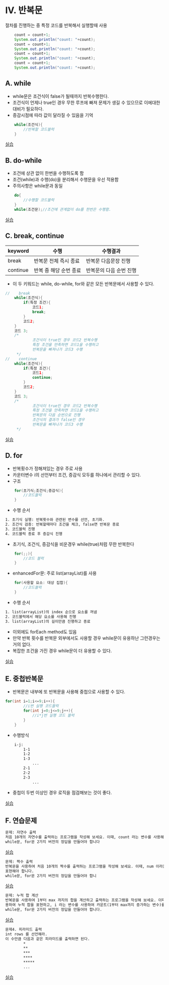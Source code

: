 # IV. 반복문
절차를 진행하는 중 특정 코드를 반복해서 실행할때 사용
```java
    count = count+1;
    System.out.println("count: "+count);        
    count = count+1;
    System.out.println("count: "+count);
    count = count+1;    
    System.out.println("count: "+count);
    count = count+1;
    System.out.println("count: "+count);
```
## A. while
- while문은 조건식이 false가 될때까지 반복수행한다.
- 조건식이 언제나 true인 경우 무한 루프에 빠져 문제가 생길 수 있으므로 이에대한 대비가 필요하다.
- 증감시점에 따라 값이 달라질 수 있음을 기억
```java
    while(조건식){
        //반복할 코드블럭
    }
```
[실습](../../src/chapter04_loop/Loop1.java)
## B. do-while
- 조건에 상관 없이 한번을 수행하도록 함
- 조건(while)과 수행(do)을 분리해서 수행문을 우선 적용함
- 주의사항은 while문과 동일
```java
    do{
        //수행할 코드블럭
    }
    while(조건문);//조건에 관계없이 do를 한번은 수행함.
```
[실습](../../src/chapter04_loop/Loop2.java)
## C. break, continue
| keyword  | 수행            | 수행결과          |
|----------|---------------|---------------|
| break    | 반복문 전체 즉시 종료  | 반복문 다음문장 진행   |
| continue | 반복 중 해당 순번 종료 | 반복문의 다음 순번 진행 |

- 이 두 키워드는 while, do-while, for와 같은 모든 반복문에서 사용할 수 있다.
```java
//    break
    while(조건식){
        if(특정 조건){
            코드1;            
            break;
        }
        코드2;
    }
    코드 3;
    /*
            조건식이 true인 경우 코드2 반복수행 
            특정 조건을 만족하면 코드1을 수행하고 
            반복문을 빠져나가 코드3 수행
     */
//    continue
    while(조건식){
        if(특정 조건){
            코드1;            
            continue;
        }
        코드2;
    }
    코드 3;
    /*
            조건식이 true인 경우 코드2 반복수행 
            특정 조건을 만족하면 코드1을 수행하고 
            반복문의 다음 순번으로 진행 
            조건식의 결과가 false인 경우 
            반복문을 빠져나가 코드3 수행
     */
```
[실습](../../src/chapter04_loop/Loop3.java)
## D. for
- 반복횟수가 정해져있는 경우 주로 사용
- 카운터변수 i의 선언부터 조건, 증감식 모두를 하나에서 관리할 수 있다. 
- 구조
```java
    for(초기식;조건식;증감식){
        //코드블럭
    }
```
- 수행 순서
```dockerfile
1. 초기식 실행: 반복횟수와 관련된 변수를 선언, 초기화.
2. 조건식 검증: 반복할때마다 조건을 체크, false면 반복문 종료
3. 코드블럭 진행
4. 코드블럭 종료 후 증감식 진행
```
- 초기식, 조건식, 증감식을 비운경우 while(true)처럼 무한 반복한다
```java
    for(;;){
        //코드 블럭
    }
```
- enhancedFor문: 주로 list(arrayList)를 사용
```java
    for(사용할 요소: 대상 집합){
        //코드블럭
    }
```
- 수행 순서
```dockerfile
1. list(arrayList)의 index 순으로 요소를 꺼냄
2. 코드블럭에서 해당 요소를 사용해 진행
3. list(arrayList)의 길이만큼 진행하고 종료
```
- 이외에도 forEach method도 있음
- 만약 반복 횟수를 반복문 외부에서도 사용할 경우 while문이 유용하난 그런경우는 거의 없다.
- 복잡한 조건을 가진 경우 while문이 더 유용할 수 있다. 

[실습](../../src/chapter04_loop/Loop4.java)
## E. 중첩반복문
- 반복문은 내부에 또 반복문을 사용해 중첩으로 사용할 수 있다. 
```java
for(int i=1;i<=9;i++){
        //i번 실행 코드블럭
        for(int j=0;j<=9;j++){
            //i*j번 실행 코드 블럭
        }
    }
```
- 수행방식
```dockerfile
    i-j: 
        1-1
        1-2
        1-3
            ...
        2-1
        2-2
        2-3
            ...
```
- 중첩이 두번 이상인 경우 로직을 점검해보는 것이 좋다. 

[실습](../../src/chapter04_loop/Loop5.java)
## F. 연습문제
```dockerfile
문제: 자연수 출력
처음 10개의 자연수를 출력하는 프로그램을 작성해 보세요. 이때, count 라는 변수를 사용해야 합니다.
while문, for문 2가지 버전의 정답을 만들어야 합니다
```
[실습](../../src/chapter04_loop/ex/Loop1Question.java)
```dockerfile
문제: 짝수 출력
반복문을 사용하여 처음 10개의 짝수를 출력하는 프로그램을 작성해 보세요. 이때, num 이라는 변수를 사용하여 수를
표현해야 합니다.
while문, for문 2가지 버전의 정답을 만들어야 합니
```
[실습](../../src/chapter04_loop/ex/Loop2Question.java)
```dockerfile
문제: 누적 합 계산
반복문을 사용하여 1부터 max 까지의 합을 계산하고 출력하는 프로그램을 작성해 보세요. 이때, sum 이라는 변수를 사
용하여 누적 합을 표현하고, i 라는 변수를 사용하여 카운트(1부터 max까지 증가하는 변수)를 수행해야 합니다.
while문, for문 2가지 버전의 정답을 만들어야 합니다.
```
[실습](../../src/chapter04_loop/ex/Loop3Question.java)
```dockerfile
문제4. 피라미드 출력
int rows 를 선언해라.
이 수만큼 다음과 같은 피라미드를 출력하면 된다.
        *
        **
        ***
        ****
        *****
        ...
```
[실습](../../src/chapter04_loop/ex/Loop4Question.java)
